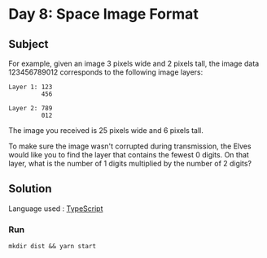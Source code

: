 # Day 8: Space Image Format

## Subject

For example, given an image 3 pixels wide and 2 pixels tall, the image data
123456789012 corresponds to the following image layers:

    Layer 1: 123
             456

    Layer 2: 789
             012

The image you received is 25 pixels wide and 6 pixels tall.

To make sure the image wasn't corrupted during transmission, the Elves would
like you to find the layer that contains the fewest 0 digits. On that layer,
what is the number of 1 digits multiplied by the number of 2 digits?

## Solution

Language used : [TypeScript](https://www.typescriptlang.org/)

### Run

    mkdir dist && yarn start
